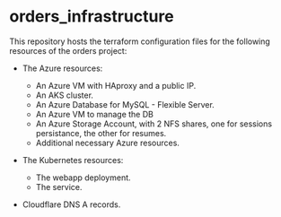 # orders_infrastructure
This repository hosts the terraform configuration files for the following resources of the orders project:

* The Azure resources:
  * An Azure VM with HAproxy and a public IP.
  * An AKS cluster.
  * An Azure Database for MySQL - Flexible Server.
  * An Azure VM to manage the DB
  * An Azure Storage Account, with 2 NFS shares, one for sessions persistance, the other for resumes.
  * Additional necessary Azure resources.

* The Kubernetes resources:
  * The webapp deployment.
  * The service.
  
* Cloudflare DNS A records.

